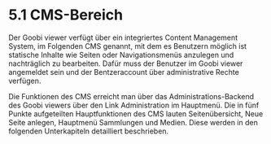 # 5.1 CMS-Bereich

Der Goobi viewer verfügt über ein integriertes Content Management System, im Folgenden CMS genannt, mit dem es Benutzern möglich ist statische Inhalte wie Seiten oder Navigationsmenüs anzulegen und nachträglich zu bearbeiten. Dafür muss der Benutzer im Goobi viewer angemeldet sein und der Bentzeraccount über administrative Rechte verfügen.

Die Funktionen des CMS erreicht man über das Administrations-Backend des Goobi viewers über den Link Administration im Hauptmenü. Die in fünf Punkte aufgeteilten Hauptfunktionen des CMS lauten Seitenübersicht, Neue Seite anlegen, Hauptmenü Sammlungen und Medien. Diese werden in den folgenden Unterkapiteln detailliert beschrieben.

